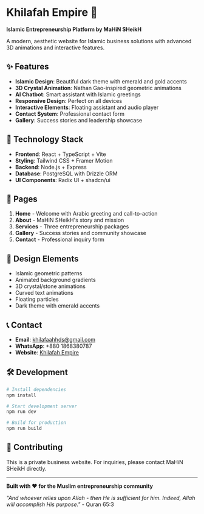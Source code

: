 # Khilafah Empire 🕌

**Islamic Entrepreneurship Platform by MaHiN SHeikH**

A modern, aesthetic website for Islamic business solutions with advanced 3D animations and interactive features.

## ✨ Features

- **Islamic Design**: Beautiful dark theme with emerald and gold accents
- **3D Crystal Animation**: Nathan Gao-inspired geometric animations
- **AI Chatbot**: Smart assistant with Islamic greetings
- **Responsive Design**: Perfect on all devices
- **Interactive Elements**: Floating assistant and audio player
- **Contact System**: Professional contact form
- **Gallery**: Success stories and leadership showcase

## 🚀 Technology Stack

- **Frontend**: React + TypeScript + Vite
- **Styling**: Tailwind CSS + Framer Motion
- **Backend**: Node.js + Express
- **Database**: PostgreSQL with Drizzle ORM
- **UI Components**: Radix UI + shadcn/ui

## 📱 Pages

1. **Home** - Welcome with Arabic greeting and call-to-action
2. **About** - MaHiN SHeikH's story and mission
3. **Services** - Three entrepreneurship packages
4. **Gallery** - Success stories and community showcase
5. **Contact** - Professional inquiry form

## 🎨 Design Elements

- Islamic geometric patterns
- Animated background gradients
- 3D crystal/stone animations
- Curved text animations
- Floating particles
- Dark theme with emerald accents

## 📞 Contact

- **Email**: khilafaahhds@gmail.com
- **WhatsApp**: +880 1868380787
- **Website**: [Khilafah Empire](https://your-domain.com)

## 🛠️ Development

```bash
# Install dependencies
npm install

# Start development server
npm run dev

# Build for production
npm run build
```

## 🤝 Contributing

This is a private business website. For inquiries, please contact MaHiN SHeikH directly.

---

**Built with ❤️ for the Muslim entrepreneurship community**

*"And whoever relies upon Allah - then He is sufficient for him. Indeed, Allah will accomplish His purpose."* - Quran 65:3